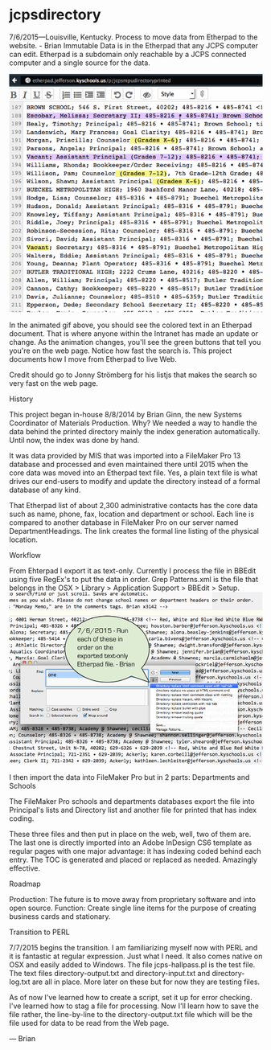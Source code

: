 # jcpsdirectory
7/6/2015—Louisville, Kentucky. Process to move data from Etherpad to the website. - Brian
Immutable Data is in the Etherpad that any JCPS computer can edit. Etherpad is a subdomain only reachable by a JCPS connected computer and a single source for the data. 

![Etherpad to Web](etherpad-to-web.gif)

In the animated gif above, you should see the colored text in an Etherpad document. That is where anyone within the Intranet has made an update or change. As the animation changes, you'll see the green buttons that tell you you're on the web page. Notice how fast the search is. This project documents how I move from Etherpad to live Web. 

Credit should go to Jonny Strömberg for his listjs that makes the search so very fast on the web page.

History

This project began in-house 8/8/2014 by Brian Ginn, the new Systems Coordinator of Materials Production. Why? We needed a way to handle the data behind the printed directory mainly the index generation automatically. Until now, the index was done by hand. 

It was data provided by MIS that was imported into a FileMaker Pro 13 database and processed and even maintained there until 2015 when the core data was moved into an Etherpad text file. Yes, a plain text file is what drives our end-users to modify and update the directory instead of a formal database of any kind. 

That Etherpad list of about 2,300 administrative contacts has the core data such as name, phone, fax, location and department or school. Each line is compared to another database in FileMaker Pro on our server named DepartmentHeadings. The link creates the formal line listing of the physical location. 

Workflow

From Ehterpad I export it as text-only. 
Currently I process the file in BBEdit using five RegEx's to put the data in order. Grep Patterns.xml is the file that belongs in the OSX > Library > Application Support > BBEdit > Setup. 
![BBEdit screenshot of GREP patterns to do in order.](GrepPatterns.png)

I then import the data into FileMaker Pro but in 2 parts:
Departments and Schools

The FileMaker Pro schools and departments databases export the file into Principal's lists and Directory list and another file for printed that has index coding. 

These three files and then put in place on the web, well, two of them are. The last one is directly imported into an Adobe InDesign CS6 template as regular pages with one major advantage: it has indexing coded behind each entry. The TOC is generated and placed or replaced as needed. Amazingly effective. 

Roadmap

Production: The future is to move away from proprietary software and into open source. 
Function: Create single line items for the purpose of creating business cards and stationary. 

Transition to PERL

7/7/2015 begins the transition. I am familiarizing myself now with PERL and it is fantastic at regular expression. Just what I need. It also comes native on OSX and easily added to Windows. The file jcps-hallpass.pl is the test file. The text files directory-output.txt and directory-input.txt and directory-log.txt are all in place. More later on these but for now they are testing files. 

As of now I've learned how to create a script, set it up for error checking. I've learned how to stag a file for processing. Now I'll learn how to save the file rather, the line-by-line to the directory-output.txt file which will be the file used for data to be read from the Web page.

— Brian
